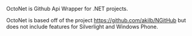 OctoNet is Github Api Wrapper for .NET projects.

OctoNet is based off of the project https://github.com/akilb/NGitHub but does not include features for Silverlight and Windows Phone.